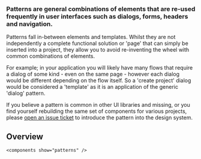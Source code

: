 ### Patterns are general combinations of elements that are re-used frequently in user interfaces such as dialogs, forms, headers and navigation.

Patterns fall in-between elements and templates. Whilst they are not independently a complete functional solution or 'page' that can simply be inserted into a project, they allow you to avoid re-inventing the wheel with common combinations of elements.

For example; in your application you will likely have many flows that require a dialog of some kind - even on the same page - however each dialog would be different depending on the flow itself. So a 'create project' dialog would be considered a 'template' as it is an application of the generic 'dialog' pattern.

If you believe a pattern is common in other UI libraries and missing, or you find yourself rebuilding the same set of components for various projects, please [open an issue ticket](https://github.com/apollosoftwarexyz/design-system/issues/new) to introduce the pattern into the design system.

## Overview

```
<components show="patterns" />
```
